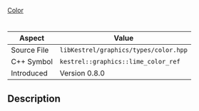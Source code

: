 [Color](index.md)
# 
| Aspect | Value |
| --- | --- |
| Source File | `libKestrel/graphics/types/color.hpp` |
| C++ Symbol | `kestrel::graphics::lime_color_ref` |
| Introduced | Version 0.8.0 |
## Description
